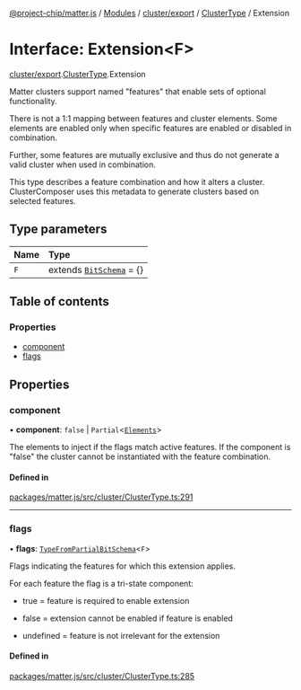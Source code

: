 [@project-chip/matter.js](../README.md) / [Modules](../modules.md) / [cluster/export](../modules/cluster_export.md) / [ClusterType](../modules/cluster_export.ClusterType.md) / Extension

# Interface: Extension\<F\>

[cluster/export](../modules/cluster_export.md).[ClusterType](../modules/cluster_export.ClusterType.md).Extension

Matter clusters support named "features" that enable sets of optional functionality.

There is not a 1:1 mapping between features and cluster elements.  Some elements are enabled only when specific
features are enabled or disabled in combination.

Further, some features are mutually exclusive and thus do not generate a valid cluster when used in combination.

This type describes a feature combination and how it alters a cluster. ClusterComposer uses this metadata to
generate clusters based on selected features.

## Type parameters

| Name | Type |
| :------ | :------ |
| `F` | extends [`BitSchema`](../modules/schema_export.md#bitschema) = {} |

## Table of contents

### Properties

- [component](cluster_export.ClusterType.Extension.md#component)
- [flags](cluster_export.ClusterType.Extension.md#flags)

## Properties

### component

• **component**: ``false`` \| `Partial`\<[`Elements`](cluster_export.ClusterType.Elements.md)\>

The elements to inject if the flags match active features.  If the component is "false" the cluster cannot be
instantiated with the feature combination.

#### Defined in

[packages/matter.js/src/cluster/ClusterType.ts:291](https://github.com/project-chip/matter.js/blob/2d9f2165d2672864fda3496a6d0d5f93597f82c6/packages/matter.js/src/cluster/ClusterType.ts#L291)

___

### flags

• **flags**: [`TypeFromPartialBitSchema`](../modules/schema_export.md#typefrompartialbitschema)\<`F`\>

Flags indicating the features for which this extension applies.

For each feature the flag is a tri-state component:

  - true = feature is required to enable extension

  - false = extension cannot be enabled if feature is enabled

  - undefined = feature is not irrelevant for the extension

#### Defined in

[packages/matter.js/src/cluster/ClusterType.ts:285](https://github.com/project-chip/matter.js/blob/2d9f2165d2672864fda3496a6d0d5f93597f82c6/packages/matter.js/src/cluster/ClusterType.ts#L285)
